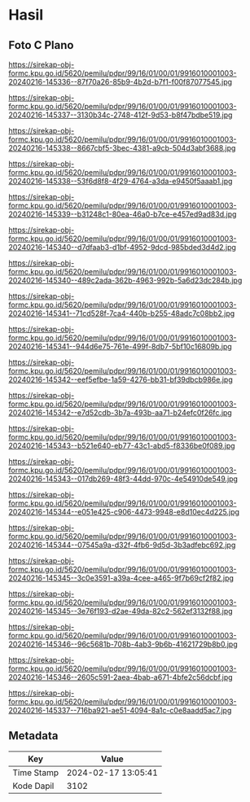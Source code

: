 # Hasil

## Foto C Plano

https://sirekap-obj-formc.kpu.go.id/5620/pemilu/pdpr/99/16/01/00/01/9916010001003-20240216-145336--87f70a26-85b9-4b2d-b7f1-f00f87077545.jpg

https://sirekap-obj-formc.kpu.go.id/5620/pemilu/pdpr/99/16/01/00/01/9916010001003-20240216-145337--3130b34c-2748-412f-9d53-b8f47bdbe519.jpg

https://sirekap-obj-formc.kpu.go.id/5620/pemilu/pdpr/99/16/01/00/01/9916010001003-20240216-145338--8667cbf5-3bec-4381-a9cb-504d3abf3688.jpg

https://sirekap-obj-formc.kpu.go.id/5620/pemilu/pdpr/99/16/01/00/01/9916010001003-20240216-145338--53f6d8f8-4f29-4764-a3da-e9450f5aaab1.jpg

https://sirekap-obj-formc.kpu.go.id/5620/pemilu/pdpr/99/16/01/00/01/9916010001003-20240216-145339--b31248c1-80ea-46a0-b7ce-e457ed9ad83d.jpg

https://sirekap-obj-formc.kpu.go.id/5620/pemilu/pdpr/99/16/01/00/01/9916010001003-20240216-145340--d7dfaab3-d1bf-4952-9dcd-985bded3d4d2.jpg

https://sirekap-obj-formc.kpu.go.id/5620/pemilu/pdpr/99/16/01/00/01/9916010001003-20240216-145340--489c2ada-362b-4963-992b-5a6d23dc284b.jpg

https://sirekap-obj-formc.kpu.go.id/5620/pemilu/pdpr/99/16/01/00/01/9916010001003-20240216-145341--71cd528f-7ca4-440b-b255-48adc7c08bb2.jpg

https://sirekap-obj-formc.kpu.go.id/5620/pemilu/pdpr/99/16/01/00/01/9916010001003-20240216-145341--944d6e75-761e-499f-8db7-5bf10c16809b.jpg

https://sirekap-obj-formc.kpu.go.id/5620/pemilu/pdpr/99/16/01/00/01/9916010001003-20240216-145342--eef5efbe-1a59-4276-bb31-bf39dbcb986e.jpg

https://sirekap-obj-formc.kpu.go.id/5620/pemilu/pdpr/99/16/01/00/01/9916010001003-20240216-145342--e7d52cdb-3b7a-493b-aa71-b24efc0f26fc.jpg

https://sirekap-obj-formc.kpu.go.id/5620/pemilu/pdpr/99/16/01/00/01/9916010001003-20240216-145343--b521e640-eb77-43c1-abd5-f8336be0f089.jpg

https://sirekap-obj-formc.kpu.go.id/5620/pemilu/pdpr/99/16/01/00/01/9916010001003-20240216-145343--017db269-48f3-44dd-970c-4e54910de549.jpg

https://sirekap-obj-formc.kpu.go.id/5620/pemilu/pdpr/99/16/01/00/01/9916010001003-20240216-145344--e051e425-c906-4473-9948-e8d10ec4d225.jpg

https://sirekap-obj-formc.kpu.go.id/5620/pemilu/pdpr/99/16/01/00/01/9916010001003-20240216-145344--07545a9a-d32f-4fb6-9d5d-3b3adfebc692.jpg

https://sirekap-obj-formc.kpu.go.id/5620/pemilu/pdpr/99/16/01/00/01/9916010001003-20240216-145345--3c0e3591-a39a-4cee-a465-9f7b69cf2f82.jpg

https://sirekap-obj-formc.kpu.go.id/5620/pemilu/pdpr/99/16/01/00/01/9916010001003-20240216-145345--3e76f193-d2ae-49da-82c2-562ef3132f88.jpg

https://sirekap-obj-formc.kpu.go.id/5620/pemilu/pdpr/99/16/01/00/01/9916010001003-20240216-145346--96c5681b-708b-4ab3-9b6b-41621729b8b0.jpg

https://sirekap-obj-formc.kpu.go.id/5620/pemilu/pdpr/99/16/01/00/01/9916010001003-20240216-145346--2605c591-2aea-4bab-a671-4bfe2c56dcbf.jpg

https://sirekap-obj-formc.kpu.go.id/5620/pemilu/pdpr/99/16/01/00/01/9916010001003-20240216-145337--716ba921-ae51-4094-8a1c-c0e8aadd5ac7.jpg


## Metadata

| Key        | Value               |
| ---------- | ------------------- |
| Time Stamp | 2024-02-17 13:05:41 |
| Kode Dapil | 3102                |



